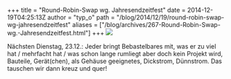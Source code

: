 +++
title = "Round-Robin-Swap wg. Jahresendzeitfest"
date = 2014-12-19T04:25:13Z
author = "typ_o"
path = "/blog/2014/12/19/round-robin-swap-wg-jahresendzeitfest"
aliases = ["/blog/archives/267-Round-Robin-Swap-wg.-Jahresendzeitfest.html"]
+++
![](/media/reuse.gif)

Nächsten Dienstag, 23.12.: Jeder bringt Bebastelbares mit, was er zu
viel hat / mehrfacht hat / was schon lange rumliegt aber doch kein
Projekt wird, Bauteile, Gerät(chen), als Gehäuse geeignetes, Dickstrom,
Dünnstrom. Das tauschen wir dann kreuz und quer!
